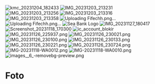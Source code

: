![kmc_20231204_182433](https://github.com/lingoting/Foto/assets/150814680/623a32f7-2992-4b6d-b254-8af1e17df9be)
![IMG_20231203_213231](https://github.com/lingoting/Foto/assets/150814680/89cd8950-7bb5-49dd-9634-0a9757b0040c)
![IMG_20231203_213256](https://github.com/lingoting/Foto/assets/150814680/1f4cf508-f492-4eba-a46c-24f0b74b6685)
![IMG_20231203_213316](https://github.com/lingoting/Foto/assets/150814680/03702ca9-9889-4901-b904-ecd32ff480cd)
![IMG_20231203_213358](https://github.com/lingoting/Foto/assets/150814680/7603c9f6-0f1f-4bde-b560-065b5a9426d8)
![Uploading Fifechh.png…]()
![Uploading Fifechh.png…]()
![Sea Bank Logo](https://github.com/lingoting/Foto/assets/150814680/63eefbc3-bc0e-48ff-bd29-a7a0018d935a)
![IMG_20231127_180417](https://github.com/lingoting/Foto/assets/150814680/93eba4e1-35ff-4b16-b070-967d16eb9712)
![Screenshot_20231118_170300](https://github.com/lingoting/Foto/assets/150814680/82c7273f-7e32-40e8-b1ab-6c489b00db9d)
![ic_account_blokir](https://github.com/lingoting/Foto/assets/150814680/0965ceea-af23-417c-a740-642dfc85efc4)
![IMG_20231126_225937](https://github.com/lingoting/Foto/assets/150814680/02a740d7-4977-4fd6-83f1-004e5b98007f).png
![IMG_20231126_230021](https://github.com/lingoting/Foto/assets/150814680/925d4a94-9dad-4fbe-9ac9-61cc2a363661).png
![IMG_20231126_230100](https://github.com/lingoting/Foto/assets/150814680/354164b6-fa8a-4c75-bdbc-cef2bd2d09b5).png
![IMG_20231126_230133](https://github.com/lingoting/Foto/assets/150814680/3256de15-cdb5-4b77-9dd4-dc06d3a188f9).png
![IMG_20231126_230221](https://github.com/lingoting/Foto/assets/150814680/9bf358f4-0290-4d73-b21d-84ac87b5c4cf).png
![IMG_20231126_230724](https://github.com/lingoting/Foto/assets/150814680/3d9811e4-e8e2-4851-9328-58427085bcc2).png
![IMG-20231118-WA0012](https://github.com/lingoting/Foto/assets/150814680/159eb7bf-2766-406f-bcd0-2149852dc68f).png
![IMG-20231118-WA0010](https://github.com/lingoting/Foto/assets/150814680/8d052fb8-10d9-4ffc-bc5f-40f3f886ca89).png
![images__6_-removebg-preview](https://github.com/lingoting/Foto/assets/150814680/4616b5e2-6a8e-445b-9ef1-717e19e8fa76).png
# Foto

